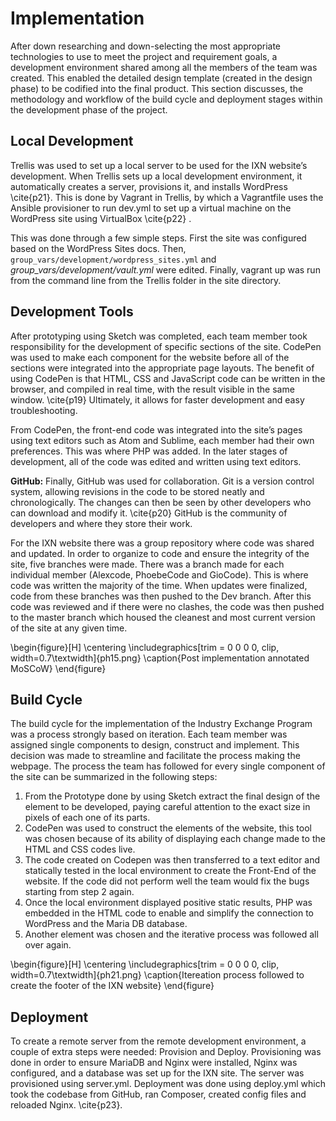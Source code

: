
# Implementation

After down researching and down-selecting the most appropriate technologies to use to meet the project and requirement goals, a development environment shared among all the members of the team was created. This enabled the detailed design template (created in the design phase) to be codified into the final product. This section discusses, the methodology and workflow of the build cycle and deployment stages within the development phase of the project.

## Local Development

Trellis was used to set up a local server to be used for the IXN website’s development. When Trellis sets up a local development environment, it automatically creates a server, provisions it, and installs WordPress \cite{p21}. This is done by Vagrant in Trellis, by which a Vagrantfile uses the Ansible provisioner to run dev.yml to set up a virtual machine on the WordPress site using VirtualBox \cite{p22} .

This was done through a few simple steps. First the site was configured based on the WordPress Sites docs. Then, `group_vars/development/wordpress_sites.yml` and *group_vars/development/vault.yml* were edited. Finally, vagrant up was run from the command line from the Trellis folder in the site directory.  

## Development Tools

After prototyping using Sketch was completed, each team member took responsibility for the development of specific sections of the site. CodePen was used to make each component for the website before all of the sections were integrated into the appropriate page layouts. The benefit of using CodePen is that HTML, CSS and JavaScript code can be written in the browser, and compiled in real time, with the result visible in the same window. \cite{p19}  Ultimately, it allows for faster development and easy troubleshooting.

From CodePen, the front-end code was integrated into the site’s pages using text editors such as Atom and Sublime, each member had their own preferences. This was where PHP was added. In the later stages of development, all of the code was edited and written using text editors.

**GitHub:**
Finally, GitHub was used for collaboration. Git is a version control system, allowing revisions in the code to be stored neatly and chronologically. The changes can then be seen by other developers who can download and modify it. \cite{p20}  GitHub is the community of developers and where they store their work.

For the IXN website there was a group repository where code was shared and updated. In order to organize to code and ensure the integrity of the site, five branches were made. There was a branch made for each individual member (Alexcode, PhoebeCode and GioCode). This is where code was written the majority of the time. When updates were finalized, code from these branches was then pushed to the Dev branch. After this code was reviewed and if there were no clashes, the code was then pushed to the master branch which housed the cleanest and most current version of the site at any given time.

\begin{figure}[H]
      \centering
      \includegraphics[trim = 0 0 0 0, clip, width=0.7\textwidth]{ph15.png}
      \caption{Post implementation annotated MoSCoW}
 \end{figure}

## Build Cycle

The build cycle for the implementation of the Industry Exchange Program was a process strongly based on iteration. Each team member was assigned single components to design, construct and implement. This decision was made to streamline and facilitate the process making the webpage.
The process the team has followed for every single component of the site can be summarized in the following steps:

1.    From the Prototype done by using Sketch extract the final design of the element to be developed, paying careful attention to the exact size in pixels of each one of its parts.
2.    CodePen was used to construct the elements of the website, this tool was chosen because of its ability of displaying each change made to the HTML and CSS codes live.  
3.    The code created on Codepen was then transferred to a text editor and statically tested in the local environment to create the Front-End of the website. If the code did not perform well the team would fix the bugs starting from step 2 again.
4.    Once the local environment displayed positive static results, PHP was embedded in the HTML code to enable and simplify the connection to WordPress and the Maria DB database.
5.    Another element was chosen and the iterative process was followed all over again.

\begin{figure}[H]
      \centering
      \includegraphics[trim = 0 0 0 0, clip, width=0.7\textwidth]{ph21.png}
      \caption{Itereation process followed to create the footer of the IXN website}
 \end{figure}

## Deployment

To create a remote server from the remote development environment, a couple of extra steps were needed: Provision and Deploy. Provisioning was done in order to ensure MariaDB and Nginx were installed, Nginx was configured, and a database was set up for the IXN site. The server was provisioned using server.yml. Deployment was done using deploy.yml which took the codebase from GitHub, ran Composer, created config files and reloaded Nginx. \cite{p23}.
